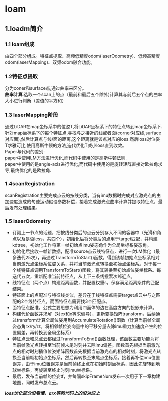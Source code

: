 # loam
## 1.loadm简介
### 1.1 loam组成
由四个部分组成。特征点提取、高频低精度odom(laserOdometry)、低频高精度odom(laserMapping)、双频odom融合功能。

### 1.2特征点提取
分为coner和surface点,通过曲率来区分。  
**曲率计算**:选取一个scan上的点（最前和最后五个除外)计算其与前后五个点的曲率大小进行判断（差值的平方和）

### 1.3 laserMapping阶段
通过LiDAR在map坐标系中的位姿T,将LiDAR坐标系下的特征点转到map坐标系下.针对map坐标系下的每个特征点,寻找与之接近的线或者面(corner对应线,surface对应面),然后计算点与线/面的距离,这个距离就是该点对应的loss.然后loss对位姿T求雅可比,使用高斯牛顿的方法,迭代优化T减小loss直到收敛。  
Paper与代码的差别:  
paper中使用LM方法进行优化,而代码中使用的是高斯牛顿法则.  
paper中使用的是angle-axis进行优化,而代码中使用的是旋转矩阵直接对欧拉角求导,最终优化的是欧拉角.

### 1.4scanRegistration
scanRegistration主要完成点云的按线分类，当有imu数据时完成对应激光点的由加速度造成的匀速运动假设参数补偿，接着完成激光点曲率计算并提取特征点，最后发布处理结果。

### 1.5 laserOdometry
* 订阅上一节点的话题，把按线分类后的点云分别存入不同的容器中（光滑和角点以及是否less，共四个），初始化后将分类后的点用于target匹配，并构建kdtree，初始化工作将第一帧初始点imu姿态角作为全局坐标系姿态角。
*  初始化后接收一帧新数据，配准source点云线特征点，进行一次LM优化（最多迭代25次），再通过TransformToStart()函数，得到该帧初始点坐标系相对当前激光点坐标系位姿关系，并将当前激光点转换至初始点坐标系。对于每一个线特征点调用TransformToStart()函数，将其转换至初始点位姿坐标系。每迭代五次，重新配准当前特征点，从上下三条线搜索次邻近点。
*  线特征点（两个点）构建距离函数，并配置权重s，保存满足距离条件的匹配结果。
*  特征面上的点配准与特征线类似，差异在于线特征点需要target点云中与之匹配的2个线特征点，而面特征点需要找3个匹配点。
*  面特征点配准，公式主要思想为利用四面体的边在高度方向的投影来计算。
*  构建代价函数并求解（对ex和x等求偏导），更新变换矩阵transform，后续通过transform计算全局位姿用到AccumulateRotation()函数（计算当前帧全局姿态角rx/ry/rz，将相邻帧位姿向量中的平移分量去除imu重力加速度产生的位置偏差，再转换到全局坐标系）
*  特征点云和总点云都经过TransformToEnd()函数处理，该函数主要功能为将当前帧激光点转换至当前帧末尾时刻并去除imu偏差。函数首先根据当前激光点的相对时刻插值位姿矩阵函数首先根据当前激光点的相对时刻，将激光点转换至当前帧初始点坐标系，然后再转换至末尾点坐标系。接着再补偿imu位置误差，由于imu位置误差是当前帧终止点在初始时刻坐标系，因此先旋转到地球坐标系，再旋转至终止时刻imu坐标系。
*  最后，发布当前帧的位姿tf，并每隔skipFrameNum发布一次用于下一章构建地图，同时发布总点云。


***loss优化部分没看懂，arx等和代码上的没对应上***

